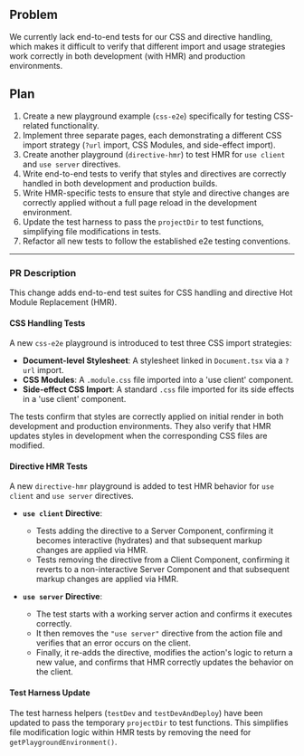 ## Problem

We currently lack end-to-end tests for our CSS and directive handling, which makes it difficult to verify that different import and usage strategies work correctly in both development (with HMR) and production environments.

## Plan

1.  Create a new playground example (`css-e2e`) specifically for testing CSS-related functionality.
2.  Implement three separate pages, each demonstrating a different CSS import strategy (`?url` import, CSS Modules, and side-effect import).
3.  Create another playground (`directive-hmr`) to test HMR for `use client` and `use server` directives.
4.  Write end-to-end tests to verify that styles and directives are correctly handled in both development and production builds.
5.  Write HMR-specific tests to ensure that style and directive changes are correctly applied without a full page reload in the development environment.
6.  Update the test harness to pass the `projectDir` to test functions, simplifying file modifications in tests.
7.  Refactor all new tests to follow the established e2e testing conventions.
---

### PR Description

This change adds end-to-end test suites for CSS handling and directive Hot Module Replacement (HMR).

#### CSS Handling Tests

A new `css-e2e` playground is introduced to test three CSS import strategies:
*   **Document-level Stylesheet**: A stylesheet linked in `Document.tsx` via a `?url` import.
*   **CSS Modules**: A `.module.css` file imported into a 'use client' component.
*   **Side-effect CSS Import**: A standard `.css` file imported for its side effects in a 'use client' component.

The tests confirm that styles are correctly applied on initial render in both development and production environments. They also verify that HMR updates styles in development when the corresponding CSS files are modified.

#### Directive HMR Tests

A new `directive-hmr` playground is added to test HMR behavior for `use client` and `use server` directives.

*   **`use client` Directive**:
    *   Tests adding the directive to a Server Component, confirming it becomes interactive (hydrates) and that subsequent markup changes are applied via HMR.
    *   Tests removing the directive from a Client Component, confirming it reverts to a non-interactive Server Component and that subsequent markup changes are applied via HMR.

*   **`use server` Directive**:
    *   The test starts with a working server action and confirms it executes correctly.
    *   It then removes the `"use server"` directive from the action file and verifies that an error occurs on the client.
    *   Finally, it re-adds the directive, modifies the action's logic to return a new value, and confirms that HMR correctly updates the behavior on the client.

#### Test Harness Update

The test harness helpers (`testDev` and `testDevAndDeploy`) have been updated to pass the temporary `projectDir` to test functions. This simplifies file modification logic within HMR tests by removing the need for `getPlaygroundEnvironment()`.
